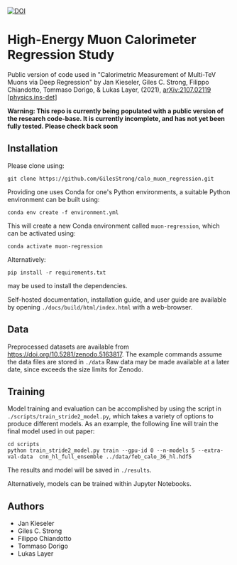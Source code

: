[![DOI](https://zenodo.org/badge/392616618.svg)](https://zenodo.org/badge/latestdoi/392616618)

# High-Energy Muon Calorimeter Regression Study

Public version of code used in "Calorimetric Measurement of Multi-TeV Muons via Deep Regression" by Jan Kieseler, Giles C. Strong, Filippo Chiandotto, Tommaso Dorigo, & Lukas Layer, (2021), [arXiv:2107.02119 [physics.ins-det]](https://arxiv.org/abs/2107.02119)

**Warning: This repo is currently being populated with a public version of the research code-base. It is currently incomplete, and has not yet been fully tested. Please check back soon**

## Installation

Please clone using:

```
git clone https://github.com/GilesStrong/calo_muon_regression.git
```

Providing one uses Conda for one's Python environments, a suitable Python environment can be built using:
```
conda env create -f environment.yml
```

This will create a new Conda environment called `muon-regression`, which can be activated using:
```
conda activate muon-regression
```

Alternatively:
```
pip install -r requirements.txt
```
may be used to install the dependencies.

Self-hosted documentation, installation guide, and user guide are available by opening `./docs/build/html/index.html` with a web-browser.

## Data

Preprocessed datasets are available from https://doi.org/10.5281/zenodo.5163817. The example commands assume the data files are stored in `./data`
Raw data may be made available at a later date, since exceeds the size limits for Zenodo.

## Training

Model training and evaluation can be accomplished by using the script in `./scripts/train_stride2_model.py`, which takes a variety of options to produce different models. As an example, the following line will train the final model used in out paper:

```
cd scripts
python train_stride2_model.py train --gpu-id 0 --n-models 5 --extra-val-data  cnn_hl_full_ensemble ../data/feb_calo_36_hl.hdf5
```

The results and model will be saved in `./results`.

Alternatively, models can be trained within Jupyter Notebooks.

## Authors

- Jan Kieseler
- Giles C. Strong
- Filippo Chiandotto
- Tommaso Dorigo
- Lukas Layer
